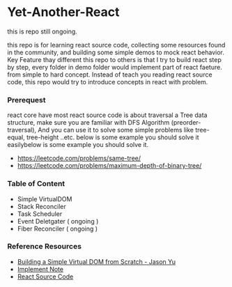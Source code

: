 # Yet-Another-React

this is repo still ongoing.

this repo is for learning react source code, collecting some resources found in the community, and building some simple demos to mock react behavior. Key Feature thay different this repo to others is that I try to build react step by step, every folder in demo folder would implement part of react faeture. from simple to hard concept. Instead of teach you reading react source code, this repo would try to introduce concepts in react with problem.

### Prerequest

react core have most react source code is about traversal a Tree data structure, make sure you are familiar with DFS Algorithm (preorder-traversal), And you can use it to solve some simple problems like tree-equal, tree-height ..etc. below is some example you should solve it easilybelow is some example you should solve it.

- https://leetcode.com/problems/same-tree/
- https://leetcode.com/problems/maximum-depth-of-binary-tree/

### Table of Content

- Simple VirtualDOM
- Stack Reconciler
- Task Scheduler
- Event Deletgater ( ongoing  )
- Fiber Reconciler ( ongoing )

### Reference Resources

- [Building a Simple Virtual DOM from Scratch - Jason Yu](https://www.youtube.com/watch?v=85gJMUEcnkc)
- [Implement Note](https://zh-hant.reactjs.org/docs/implementation-notes.html)
- [React Source Code](https://github.com/facebook/react)
